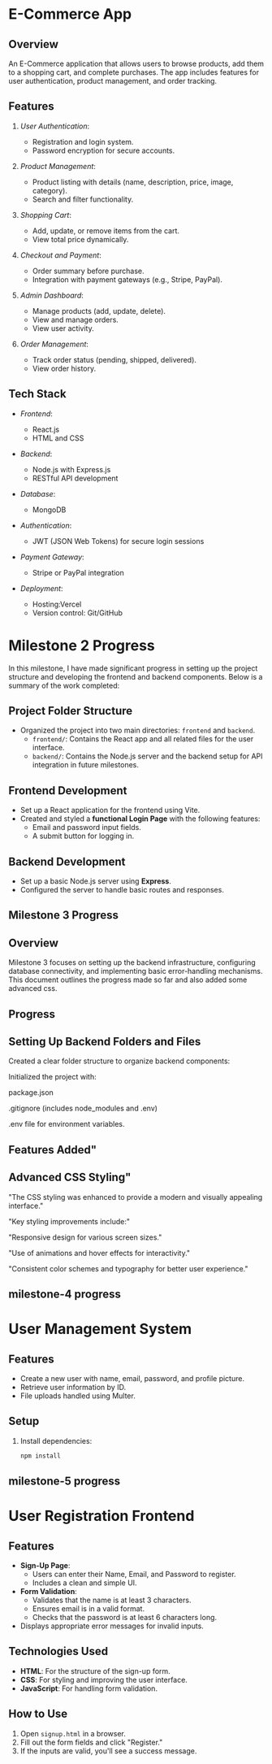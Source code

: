 # E-Commerce App

## Overview
An E-Commerce application that allows users to browse products, add them to a shopping cart, and complete purchases. The app includes features for user authentication, product management, and order tracking.

## Features
1. *User Authentication*:
   - Registration and login system.
   - Password encryption for secure accounts.

2. *Product Management*:
   - Product listing with details (name, description, price, image, category).
   - Search and filter functionality.

3. *Shopping Cart*:
   - Add, update, or remove items from the cart.
   - View total price dynamically.

4. *Checkout and Payment*:
   - Order summary before purchase.
   - Integration with payment gateways (e.g., Stripe, PayPal).

5. *Admin Dashboard*:
   - Manage products (add, update, delete).
   - View and manage orders.
   - View user activity.

6. *Order Management*:
   - Track order status (pending, shipped, delivered).
   - View order history.

## Tech Stack
- *Frontend*:
  - React.js 
  - HTML and CSS

- *Backend*:
  - Node.js with Express.js
  - RESTful API development

- *Database*:
  - MongoDB

- *Authentication*:
  - JWT (JSON Web Tokens) for secure login sessions

- *Payment Gateway*:
  - Stripe or PayPal integration

- *Deployment*:
  - Hosting:Vercel
  - Version control: Git/GitHub


# Milestone 2 Progress

In this milestone, I have made significant progress in setting up the project structure and developing the frontend and backend components. Below is a summary of the work completed:

## Project Folder Structure
- Organized the project into two main directories: `frontend` and `backend`.
  - `frontend/`: Contains the React app and all related files for the user interface.
  - `backend/`: Contains the Node.js server and the backend setup for API integration in future milestones.

## Frontend Development
- Set up a React application for the frontend using Vite.
- Created and styled a **functional Login Page** with the following features:
  - Email and password input fields.
  - A submit button for logging in.
  

## Backend Development
- Set up a basic Node.js server using **Express**.
- Configured the server to handle basic routes and responses.


## Milestone 3 Progress

## Overview

Milestone 3 focuses on setting up the backend infrastructure, configuring database connectivity, and implementing basic error-handling mechanisms. This document outlines the progress made so far and also added some advanced css.

 ## Progress

## Setting Up Backend Folders and Files

Created a clear folder structure to organize backend components:

Initialized the project with:

package.json

.gitignore (includes node_modules and .env)

.env file for environment variables.

## Features Added"

## Advanced CSS Styling"

"The CSS styling was enhanced to provide a modern and visually appealing interface."

"Key styling improvements include:"

"Responsive design for various screen sizes."

"Use of animations and hover effects for interactivity."

"Consistent color schemes and typography for better user experience."


## milestone-4 progress

# User Management System

## Features
- Create a new user with name, email, password, and profile picture.
- Retrieve user information by ID.
- File uploads handled using Multer.

## Setup
1. Install dependencies:
   ```bash
   npm install

## milestone-5 progress

# User Registration Frontend

## Features
- **Sign-Up Page**:
  - Users can enter their Name, Email, and Password to register.
  - Includes a clean and simple UI.
- **Form Validation**:
  - Validates that the name is at least 3 characters.
  - Ensures email is in a valid format.
  - Checks that the password is at least 6 characters long.
- Displays appropriate error messages for invalid inputs.

## Technologies Used
- **HTML**: For the structure of the sign-up form.
- **CSS**: For styling and improving the user interface.
- **JavaScript**: For handling form validation.

## How to Use
1. Open `signup.html` in a browser.
2. Fill out the form fields and click "Register."
3. If the inputs are valid, you'll see a success message.


